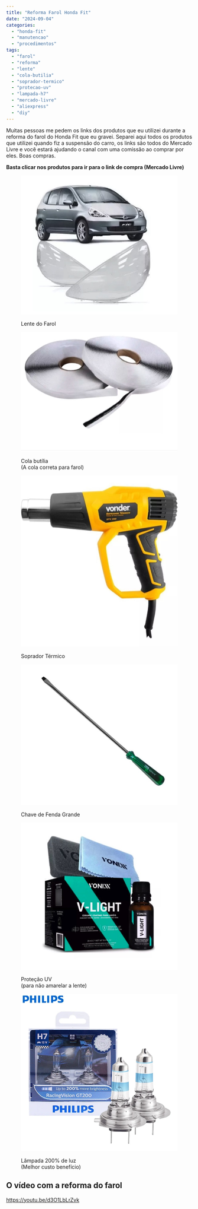 ```yaml
---
title: "Reforma Farol Honda Fit"
date: "2024-09-04"
categories:
  - "honda-fit"
  - "manutencao"
  - "procedimentos"
tags:
  - "farol"
  - "reforma"
  - "lente"
  - "cola-butilia"
  - "soprador-termico"
  - "protecao-uv"
  - "lampada-h7"
  - "mercado-livre"
  - "aliexpress"
  - "diy"
---
```


Muitas pessoas me pedem os links dos produtos que eu utilizei durante a reforma do farol do Honda Fit que eu gravei. Separei aqui todos os produtos que utilizei quando fiz a suspensão do carro, os links são todos do Mercado Livre e você estará ajudando o canal com uma comissão ao comprar por eles. Boas compras.

**Basta clicar nos produtos para ir para o link de compra (Mercado Livre)**

<figure>

[![](media/screenshot-2024-09-04-as-18.08.37.jpg)](https://mercadolivre.com/sec/1VYQ4Lo)

<figcaption>

Lente do Farol

</figcaption>

</figure>

<figure>

[![](media/screenshot-2024-09-04-as-18.10.23.jpg)](https://mercadolivre.com/sec/21iD2bP)

<figcaption>

Cola butília  
(A cola correta para farol)

</figcaption>

</figure>

<figure>

[![](media/d_nq_np_2x_901430-mlu72542382262_112023-f.webp)](https://mercadolivre.com/sec/24bXx1A)

<figcaption>

Soprador Térmico

</figcaption>

</figure>

<figure>

[![](media/screenshot-2024-09-04-as-18.13.34.jpg)](https://mercadolivre.com/sec/277QFfE)

<figcaption>

Chave de Fenda Grande

</figcaption>

</figure>

<figure>

[![](media/screenshot-2024-09-04-as-18.14.56.jpg)](https://mercadolivre.com/sec/2cdhDzy)

<figcaption>

Proteção UV  
(para não amarelar a lente)

</figcaption>

</figure>

<figure>

[![](media/philips-racingvision-gt200-h7-farol-do-carro-12v-px26d-luz-200-mais-brilhante-halog-nio-alto.webp)](https://s.click.aliexpress.com/e/_Degl67z)

<figcaption>

Lâmpada 200% de luz  
(Melhor custo benefício)

</figcaption>

</figure>

## O vídeo com a reforma do farol

https://youtu.be/d3O1LbLrZvk
